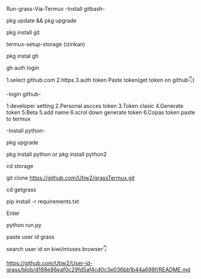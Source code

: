 Run-grass-Via-Termux
-Install gitbash-

pkg update && pkg upgrade

pkg install git

termux-setup-storage (izinkan)

pkg instal gh

gh auth login

1.select github.com 2.https 3.auth token Paste token(get token on github👇)

-login github-

1.developer setting 2.Personal ascces token 3.Token clasic 4.Generate token 5.Beta 5.add name 6.scrol down generate token 6.Copas token paste to termux

-Install python-

pkg upgrade

pkg install python or pkg install python2

cd storage

git clone https://github.com/Utiw2/grassTermux.git

cd getgrass

pip install -r requirements.txt

Enter

python run.py

paste user id grass

search user id on kiwi/misses browser👇

https://github.com/Utiw2/User-id-grass/blob/d188e86eaf0c29fd5af4cd0c3e036bb1b44a698f/README.md

